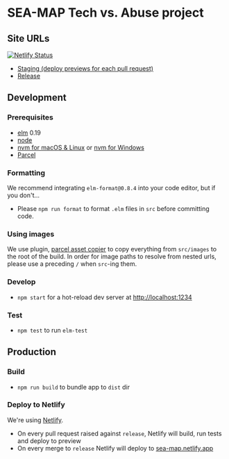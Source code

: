 # SEA-MAP Tech vs. Abuse project

## Site URLs

[![Netlify Status](https://api.netlify.com/api/v1/badges/7786cc97-9bfb-4b62-b8b6-b17f43d3dacc/deploy-status)](https://app.netlify.com/sites/sea-map/deploys)
- [Staging (deploy previews for each pull request)](https://app.netlify.com/sites/sea-map/deploys)
- [Release](https://guide.survivingeconomicabuse.org)

## Development

### Prerequisites

- [elm](http://elm-lang.org/) 0.19
- [node](https://nodejs.org/)
- [nvm for macOS & Linux](https://github.com/nvm-sh/nvm) or [nvm for Windows](https://github.com/coreybutler/nvm-windows)
- [Parcel](https://parceljs.org)

### Formatting

We recommend integrating `elm-format@0.8.4` into your code editor, but if you don't...

- Please `npm run format` to format `.elm` files in `src` before committing code.

### Using images

We use plugin, [parcel asset copier](https://github.com/tiaanduplessis/parcel-plugin-asset-copier)
to copy everything from `src/images` to the root of the build. In order for image paths to
resolve from nested urls, please use a preceding `/` when `src`-ing them.

### Develop

- `npm start` for a hot-reload dev server at [http://localhost:1234](http://localhost:1234/)

### Test

- `npm test` to run `elm-test`

## Production

### Build

- `npm run build` to bundle app to `dist` dir

### Deploy to Netlify

We're using [Netlify](https://www.netlify.com).

- On every pull request raised against `release`, Netlify will build, run tests and deploy to preview
- On every merge to `release` Netlify will deploy to [sea-map.netlify.app](https://sea-map.netlify.app)
